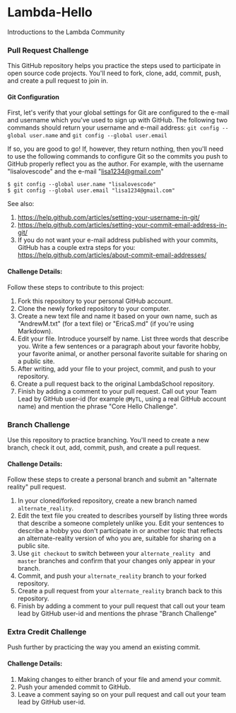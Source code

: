 # Lambda-Hello
Introductions to the Lambda Community

### Pull Request Challenge

This GitHub repository helps you practice the steps used to participate in open source code projects. You'll need to fork, clone, add, commit, push, and create a pull request to join in.

#### Git Configuration

First, let's verify that your global settings for Git are configured to the e-mail and username which you've used to sign up with GitHub. The following two commands should return your username and e-mail address:
`git config --global user.name` and `git config --global user.email`

If so, you are good to go! If, however, they return nothing, then you'll need to use the following commands to configure Git so the commits you push to GitHub properly reflect you as the author. For example, with the username "lisalovescode" and the e-mail "lisa1234@gmail.com"

```
$ git config --global user.name "lisalovescode"
$ git config --global user.email "lisa1234@gmail.com"
```

See also:

1. https://help.github.com/articles/setting-your-username-in-git/
2. https://help.github.com/articles/setting-your-commit-email-address-in-git/
3. If you do not want your e-mail address published with your commits, GitHub has a couple extra steps for you: https://help.github.com/articles/about-commit-email-addresses/

#### Challenge Details:

Follow these steps to contribute to this project:

1. Fork this repository to your personal GitHub account.
2. Clone the newly forked repository to your computer.
3. Create a new text file and name it based on your own name, such as "AndrewM.txt" (for a text file) or "EricaS.md" (if you're using Markdown). 
4. Edit your file. Introduce yourself by name. List three words that describe you. Write  a few sentences or a paragraph about your favorite hobby, your favorite animal, or another personal favorite suitable for sharing on a public site.
4. After writing, add your file to your project, commit, and push to your repository. 
5. Create a pull request back to the original LambdaSchool repository. 
6. Finish by adding a comment to your pull request. Call out your Team Lead by GitHub user-id (for example `@MyTL`, using a real GitHub account name) and mention the phrase "Core Hello Challenge".

### Branch Challenge

Use this repository to practice branching. You'll need to create a new branch, check it out, add, commit, push, and create a pull request. 

#### Challenge Details:

Follow these steps to create a personal branch and submit an "alternate reality" pull request.

1. In your cloned/forked repository, create a new branch named `alternate_reality`.
2. Edit the text file you created to describes yourself by listing three words that describe a someone completely unlike you. Edit your sentences to describe a hobby you don't participate in or another topic that reflects an alternate-reality version of who you are, suitable for sharing on a public site.
3. Use `git checkout` to switch between your `alternate_reality ` and `master` branches and confirm that your changes only appear in your branch.
4. Commit, and push your `alternate_reality` branch to your forked repository.
5. Create a pull request from your `alternate_reality` branch back to this repository. 
6. Finish by adding a comment to your pull request that call out your team lead by GitHub user-id and mentions the phrase "Branch Challenge"

### Extra Credit Challenge

Push further by practicing the way you amend an existing commit.

#### Challenge Details:

1. Making changes to either branch of your file and amend your commit. 
2. Push your amended commit to GitHub.
3. Leave a comment saying so on your pull request and call out your team lead by GitHub user-id.
